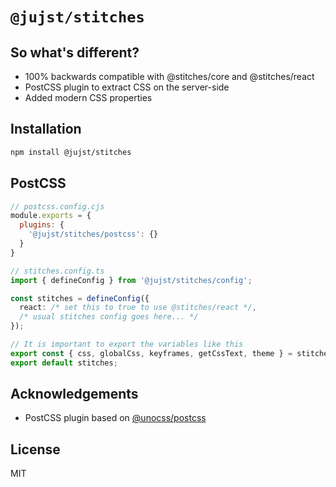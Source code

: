 # `@jujst/stitches`

## So what's different?

* 100% backwards compatible with @stitches/core and @stitches/react
* PostCSS plugin to extract CSS on the server-side
* Added modern CSS properties

## Installation

```sh
npm install @jujst/stitches
```

## PostCSS

```js
// postcss.config.cjs
module.exports = {
  plugins: {
    '@jujst/stitches/postcss': {}
  }
}
```

```ts
// stitches.config.ts
import { defineConfig } from '@jujst/stitches/config';

const stitches = defineConfig({
  react: /* set this to true to use @stitches/react */,
  /* usual stitches config goes here... */
});

// It is important to export the variables like this
export const { css, globalCss, keyframes, getCssText, theme } = stitches;
export default stitches;
```

## Acknowledgements

* PostCSS plugin based on [@unocss/postcss](https://www.npmjs.com/package/@unocss/postcss)

## License

MIT